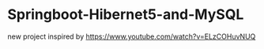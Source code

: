 # Springboot-Hibernet5-and-MySQL

new project inspired by https://www.youtube.com/watch?v=ELzCOHuvNUQ
